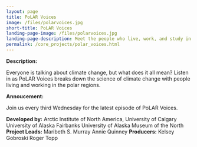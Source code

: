 ```yaml
---
layout: page
title: PoLAR Voices 
image: /files/polarvoices.jpg 
short-title: PoLAR Voices
landing-page-image: /files/polarvoices.jpg 
landing-page-description: Meet the people who live, work, and study in the polar regions through a series of audio programs.
permalink: /core_projects/polar_voices.html
---
```


**Description:**

Everyone is talking about climate change, but what does it all mean?
Listen in as PoLAR Voices breaks down the science of climate change with
people living and working in the polar regions.

**Annoucement:**

Join us every third Wednesday for the latest episode of PoLAR Voices.

**Developed by:** Arctic Institute of North America, University of
Calgary University of Alaska Fairbanks University of Alaska Museum of
the North **Project Leads:** Maribeth S. Murray Annie Quinney
**Producers:** Kelsey Gobroski Roger Topp
